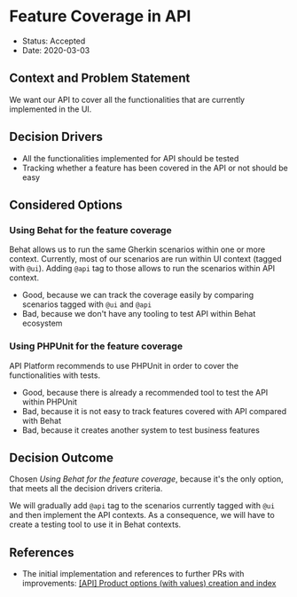 # Feature Coverage in API

* Status: Accepted
* Date: 2020-03-03

## Context and Problem Statement

We want our API to cover all the functionalities that are currently implemented in the UI.

## Decision Drivers

* All the functionalities implemented for API should be tested
* Tracking whether a feature has been covered in the API or not should be easy

## Considered Options

### Using Behat for the feature coverage

Behat allows us to run the same Gherkin scenarios within one or more context. Currently, most of our scenarios are
run within UI context (tagged with `@ui`). Adding `@api` tag to those allows to run the scenarios within API context. 

* Good, because we can track the coverage easily by comparing scenarios tagged with `@ui` and `@api`
* Bad, because we don't have any tooling to test API within Behat ecosystem

### Using PHPUnit for the feature coverage

API Platform recommends to use PHPUnit in order to cover the functionalities with tests.

* Good, because there is already a recommended tool to test the API within PHPUnit
* Bad, because it is not easy to track features covered with API compared with Behat
* Bad, because it creates another system to test business features

## Decision Outcome

Chosen *Using Behat for the feature coverage*, because it's the only option, that meets all the decision drivers criteria.

We will gradually add `@api` tag to the scenarios currently tagged with `@ui` and then implement the API contexts.
As a consequence, we will have to create a testing tool to use it in Behat contexts.

## References

* The initial implementation and references to further PRs with improvements: [[API] Product options (with values) creation and index](https://github.com/Sylius/Sylius/pull/11136)
